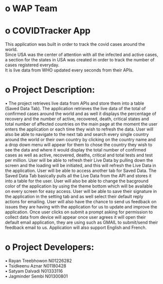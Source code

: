 # o WAP Team <br />
# o COVIDTracker App <br />
This application was built in order to track the covid cases around the world. <br />
Since USA was the center of attention with all the infected and active cases, a section for the states in USA was created in order to track the number of cases registered everyday.<br />
It is live data from WHO updated every seconds from their APIs. <br />
# o	Project Description: 

•	The project retrieves live data from APIs and store them into a table (Saved Data Tab). The application retrieves the live data of the total of confirmed cases around the world and as well it displays the percentage of recovery and the number of active, recovered, death, critical states and total number of affected countries on the main page at the moment the user enters the application or each time they wish to refresh the data. User will also be able to navigate to the next tab and search every single country around the world or their own country by clicking on the country name and a drop down menu will appear for them to chose the country they wish to see the data and where it would display the total number of confirmed cases as well as active, recovered, deaths, critical and total tests and test per million. User will be able to refresh their Live Data by pulling down the screen and the loading will be initiated, and this will refresh the Live Data in the application. User will be able to access another tab for Saved Data. The Saved Data Tab basically pulls all the Live Data from the API and stores it into a table for the user. User will also be able to change the bacground color of the application by using the theme bottom which will be available on every screen for easy access. User will be able to save their signature in the application in the setting tab and as well select their default reply actions for emailing. User will also have the chance to send us feedback on issues they are having with the application for us to update and improve the application. Once user clicks on submit a prompt asking for permission to collect data from device will appear once user agrees it will open their default email application, they are using such as GMAIL to submit/send their feedback email to us. Application will also support English and French.

# o	Project Developers: 
•	Rayan Treebhowon N01226282 <br />
•	Tsidkeenu Aznar N01180428 <br />
•	Satyam Dalvadi N01333116 <br />
•	Jagminder Sembi N01300801 <br />
